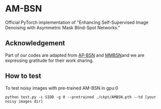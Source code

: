 # AM-BSN
Official PyTorch implementation of "Enhancing Self-Supervised Image Denoising with Asymmetric Mask Blind-Spot Networks."

## Acknowledgement
Part of our codes are adapted from [AP-BSN](https://github.com/wooseoklee4/AP-BSN) and [MMBSN](https://github.com/dannie125/MM-BSN)and we are expressing gratitude for their work sharing.

## How to test
To test noisy images with pre-trained AM-BSN in gpu:0
```
python test.py -c SIDD -g 0 --pretrained ./ckpt/AMBSN.pth --td [your noisy images dir]
```
